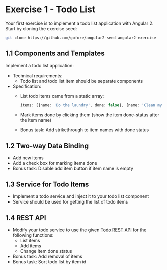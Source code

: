 # Exercise 1 - Todo List

Your first exercise is to implement a todo list application with Angular 2. Start by cloning the exercise seed:
```bash
git clone https://github.com/gofore/angular2-seed angular2-exercise
```

## 1.1 Components and Templates
Implement a todo list application:
- Technical requirements:
  - Todo list and todo list item should be separate components
- Specification:
  - List todo items came from a static array:

    ```typescript
    items: [{name: 'Do the laundry', done: false}, {name: 'Clean my room', done: false}];
    ```

  - Mark items done by clicking them (show the item done-status after the item name)
  - Bonus task: Add strikethrough to item names with done status

## 1.2 Two-way Data Binding

- Add new items
- Add a check box for marking items done
- Bonus task: Disable add item button if item name is empty

## 1.3 Service for Todo Items

- Implement a todo service and inject it to your todo list component
- Service should be used for getting the list of todo items

## 1.4 REST API

- Modify your todo service to use the given [Todo REST API](https://github.com/gofore/todo-backend) for the following functions:
  - List items
  - Add items
  - Change item done status
- Bonus task: Add removal of items
- Bonus task: Sort todo list by item id
